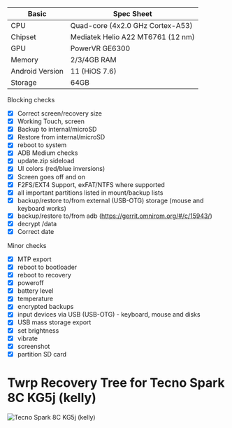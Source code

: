 
|Basic               |Spec Sheet|
|--                  |--                                                            |
|CPU                 |Quad-core (4x2.0 GHz Cortex-A53)      |
|Chipset             |Mediatek Helio A22 MT6761 (12 nm)                                     |
|GPU                 |PowerVR GE6300                                             |
|Memory              |2/3/4GB RAM                                                     |
|Android Version     |11 (HiOS 7.6)                                               |
|Storage             |64GB                                                      |

Blocking checks
- [X] Correct screen/recovery size
- [X] Working Touch, screen
- [X] Backup to internal/microSD
- [X] Restore from internal/microSD
- [X] reboot to system
- [X] ADB
Medium checks
- [X] update.zip sideload
- [X] UI colors (red/blue inversions)
- [X] Screen goes off and on
- [X] F2FS/EXT4 Support, exFAT/NTFS where supported
- [X] all important partitions listed in mount/backup lists
- [X] backup/restore to/from external (USB-OTG) storage (mouse and keyboard works)
- [X] backup/restore to/from adb (https://gerrit.omnirom.org/#/c/15943/)
- [X] decrypt /data
- [X] Correct date

Minor checks
- [X] MTP export
- [X] reboot to bootloader
- [X] reboot to recovery
- [X] poweroff
- [X] battery level
- [X] temperature
- [X] encrypted backups
- [X] input devices via USB (USB-OTG) - keyboard, mouse and disks
- [X] USB mass storage export
- [X] set brightness
- [X] vibrate
- [X] screenshot
- [X] partition SD card

# Twrp Recovery Tree for Tecno Spark 8C KG5j (kelly)
![Tecno Spark 8C KG5j (kelly)](https://fdn2.gsmarena.com/vv/pics/tecno/tecno-spark-8c-1.jpg)
